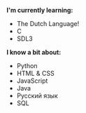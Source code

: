 **I'm currently learning:**
- The Dutch Language!
- C
- SDL3

**I know a bit about:**
- Python
- HTML & CSS
- JavaScript
- Java
- Русский язык
- SQL
